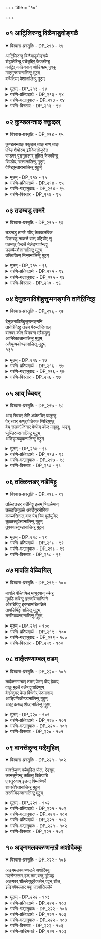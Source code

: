 +++
title = "१०"

+++

## ०१  आट्रिलिरुन्दु विळैयाडुवोङ्गळै

<details open><summary>विश्वास-प्रस्तुतिः - DP_२१३ - ९४</summary>

आट्रिलिरुन्दु विळैयाडुवोङ्गळै  
शेट्रालॆरिन्दु वळैतुहिऱ् कैक्कॊण्डु  
काट्रिऱ् कडियनाय् ओडियहम् पुक्कू  
माट्रमुन्तारानालिन्ऱु मुट्रम्  
वळैत्तिऱम् पेशानालिन्ऱु मुट्रम्
</details>

<details><summary>मूलम् - DP_२१३ - ९४</summary>

आट्रिलिरुन्दु विळैयाडुवोङ्गळै  
शेट्रालॆरिन्दु वळैतुहिऱ् कैक्कॊण्डु  
काट्रिऱ् कडियनाय् ओडियहम् पुक्कू  
माट्रमुन्तारानालिन्ऱु मुट्रम्  
वळैत्तिऱम् पेशानालिन्ऱु मुट्रम्
</details>

<details><summary>गरणि-प्रतिपदार्थः - DP_२१३ - ९४</summary>

आट्रिल्=नदियल्लि, इरुन्दु=इद्दुकॊण्डु, विळैयाडुवोङ्गळै=आटवाडुत्तिरुव नम्म मेलॆ, शेट्राल्=कॆसरन्नु, ऎरिन्दु=ऎसॆदु, वळै=\(नम्म\)बळॆगळन्नु, तुहिल्=बट्टॆगळन्नू, कैक्कॊण्डु=कैगळल्लि ऎत्तिकॊण्डु, काट्रल्=गाळिगिन्तलू, कडियनाय्=क्रूरियागि, ओडि=ओडुत्ता, अहम्=मनॆयन्नु, पुक्कू=हॊक्कू, माट्रमुम्=इल्लवॆम्बुदन्नू, तारानाल्=हेळदन्तॆ इरुववनिन्द, इन्ऱु=इन्दु, मुट्रुम्=कॊनॆगाणॆवु, वळै=बळॆय, तिऱम्=विषयवन्नु, पेशानाल्=हेळदवनिन्द, इन्ऱु=इन्दु, मुट्रुम्=कॊनॆगाणॆवु.
</details>

<details><summary>गरणि-गद्यानुवादः - DP_२१३ - ९४</summary>

नदियल्लि इद्दुकॊण्डु नीराटवाडुत्तिरुव नम्म मेलॆ कॆसरन्नु ऎरचि, नम्म बळॆगळन्नू, बट्टॆगळन्नू कैगळल्लि\(बाचि\)ऎत्तिकॊण्डु गाळिगिन्तलू क्रूरियागि\(वेगवागि\) ओडुत्ता मनॆयन्नु हॊक्कू, “इल्ल”वॆन्दू हेळदवनिन्द\(किरुकुळवन्नु\) इन्दु कॊनॆगाणॆवु. बळॆय विषयवन्नू हेळदवनिन्द इन्दु कॊनॆगाणॆवु.\(१\)
</details>

<details><summary>गरणि-विस्तारः - DP_२१३ - ९४</summary>

गोकुलद हुडुगियरु यशोदॆय बळिगॆ तन्दिरुव दूरु इल्लिदॆ. आ हुडुगियरु यमुनानदिय मरळदण्डॆय मेलॆ तम्म वस्त्रगळन्नू भूषणगळन्नू तॆगॆदिरिसि, नीरिनल्लिळिदु नीराटवाडुत्तिद्दरु. अल्लि तमगॆ याव अड्डियू इल्लवॆन्दु बगॆदु स्वेच्छॆयिन्द सन्तोषदिन्द नीराटवाडुत्तिद्दरु. याव मायदल्लो कृष्ण अल्लिगॆ बन्द. कॆसरन्नुअवर मेलॆ ऎरॆचाडिद. अवरन्नॆल्ला अन्यमनस्करागुवन्तॆ

१२८

माडिद. आमेलॆ, अवर बट्टॆबरॆगळन्नू, ऒडवॆ वस्तुगळन्नू गबरिकॊण्डु गाळिगिन्तलू वेगवागि ओडि मनॆयन्नु सेरिबिट्ट. गत्यन्तरविल्लदॆ हुडुगियरु तम्म मनॆगळन्नु सेरि, बेरॆ बट्टॆगळन्नु धरिसि, यशोदॆय बळिगॆ बन्दरु. अल्लि कृष्णनिद्दानॆ\! अवरबट्टॆगळू इल्ल; बळॆ मॊदलाद ऒडवॆगळू इल्ल\! एनू अरियवदनन्तॆ मौनवागि निन्तिद्दानॆ\! बळॆ, बट्टॆ मुन्तादुवॆल्लि ऎम्बुदन्नु हेळलॊल्ल. हीगॆल्ला हुडुगियरल्लि हुडुगाटवाडुवुदु सरिये? न्यायवे? कृष्णन इन्थ किरुकुळवन्नु अवरु तडॆदुकॊळ्ळुवुदु हेगॆ? इदे दूरु.
</details>

## ०२  कुण्डलन्ताऴ क्कूऴल्

<details open><summary>विश्वास-प्रस्तुतिः - DP_२१४ - ९५</summary>

कुण्डलन्ताऴ क्कूऴल् ताऴ नाण् ताऴ  
ऎण्डि शैयोरुम् इऱैञ्जित्तॊऴुदेत्त  
वण्डमर् पूङ्गुऴलार् तुहिल् कैक्कॊण्डु  
विण्डोय् मरत्तानालिन्ऱु मुट्रुम्  
वेण्डिवुन्तारानालिन्ऱु मुट्रुम्
</details>

<details><summary>मूलम् - DP_२१४ - ९५</summary>

कुण्डलन्ताऴ क्कूऴल् ताऴ नाण् ताऴ  
ऎण्डि शैयोरुम् इऱैञ्जित्तॊऴुदेत्त  
वण्डमर् पूङ्गुऴलार् तुहिल् कैक्कॊण्डु  
विण्डोय् मरत्तानालिन्ऱु मुट्रुम्  
वेण्डिवुन्तारानालिन्ऱु मुट्रुम्
</details>

<details><summary>गरणि-प्रतिपदार्थः - DP_२१४ - ९५</summary>

कुण्डलम्=किविय भूषणगळाद कुण्डलगळु, ताऴ=अलुगाडुत्तिरलु, कुऴल्=मुङ्गुरुळुगळु\(तलॆगूदलु\), ताऴ=अलुगाडुत्तिरलु, नाण्=हारवु, ताऴ=अलुगाडुत्तिरलु, ऎण्=ऎण्टु, दिशैयोरुम्=दिक्कुगळवरू\(अष्टदिक्पालकरू\) इऱैञ्जि=साष्टाङ्ग नमस्कार माडि, तॊऴुदु=पूजिसि, एत्त=स्तोत्रमाडुत्तिरलु, वण्डु=दुम्बिगळु, अमर्=मुत्तुत्तिरुव, पूङ्गुळलार्=हूवन्नु मुडिदिरुव तलॆगूदलुळ्ळवर, तुहिल्=वस्त्रगळन्नु, कैक्कॊण्डु=बाचि तॆगॆदिट्टुकॊण्डु, विण्=आकाशवन्नु, तोय्=मुट्टुत्तिरुव, मरत्तानाल्=मरदवनिन्द\(मरहत्ति कुळितिरुव कृष्णनिन्द\), इन्ऱु=इन्दु, मुट्रुम्=कॊनॆगाणॆवु, वेण्डवुम्=बेडिदरू, तारानाल्=कॊडदॆ इरुववनिन्द, इन्ऱु=इन्दु, मुट्रुम्=कॊनॆगाणॆवु.
</details>

<details><summary>गरणि-गद्यानुवादः - DP_२१४ - ९५</summary>

किविय भूषणगळाद कुण्डलगळू, कुरुळुगळू, हारवु
</details>

<details><summary>गरणि-विस्तारः - DP_२१४ - ९५</summary>

१२९

सॊगसागि अलुगाडुत्तिरलु, \(अदन्नु नोडुत्ता\) अष्तदिक्पालकरू साष्टाङ्ग प्रणामगळॊडनॆ पूजिसि स्तोत्रमाडुत्तिरलु दुम्बिगळु मुत्तुत्तिरुव हूगळन्नु मुडिदिरुव तलॆगूदलुळ्ळवर वस्त्रगळन्नु बाचि तॆगॆदिट्टुकॊण्डु आकाशवन्नु मुट्टुत्तिरुव मरवन्नेरि कुळितिरुववनिन्द इन्दु नावु कॊनॆगाणॆवु. बेडिदरू कॊडदॆ इरुववनिन्द इन्दु कॊनॆगाणॆवु.\(२\)

हुडुगियर दूरु मुम्दुवरियुत्तदॆ- “आकाशक्कॆ बॆळॆदिरुव मरवन्नु हत्ति श्रीकृष्ण कुळितुबिट्टिद्दानॆ. नम्म बट्टॆगळन्नॆल्ला जॊतॆयल्ले इट्टुकॊण्डिद्दानॆ. बेडिकॊण्डरू कॊडुवुदिल्ल. नम्म गति एनु? अवन किरुकुळक्कॆ कॊनॆये इल्लवल्ला\! नीनादरू तप्पिसुवॆया? निन्नन्नु बेडलु बन्दिद्देवॆ”.

आकाशवन्नु मुट्टुव मरद मेलॆ कुळितिरुव कृष्णन सॊबगु हेळतीरदष्टु. अदन्नु नोडिये अनुभविसबेकादद्दु. अवनु धरिसिरुव कर्णकुण्डलगळु अलुगुत्तिवॆ. कुरुळु अलुगुत्तिदॆ. कत्तिन सरवू अलुगाडुत्तिदॆ. ऒन्दन्नॊन्दु सोलिसुवुदो ऎन्नुवन्तॆ. अवुगळिन्द अवन सौन्दर्यवु हॆच्चुत्तदॆ. इदन्नु नोडि अष्टदिक्पालकरु हर्षिसिद्दारॆ. साष्टाङ्ग प्रणाम माडुत्तिद्दारॆ. पूजिसुत्तिद्दारॆ. स्तुतिसुत्तिद्दारॆ. ई दृश्य ऒन्दुकडॆ. इन्नॊन्दु कडॆ, नीराटदल्लि तॊडगिरुव हुडुगियरु परिमळभरितवाद हूवन्नु मुडिदिद्दारॆ. अदर सुगन्धवन्नु हिम्बालिसि दुम्बिगळु अदन्नुमुत्तुत्तिवॆ. इदॊन्दु बगॆयसॊबगु. इदन्नू नोडिये अरियबेकादद्दु. ऒन्दन्नॊन्दु हळियुवन्थाद्दे?
</details>

## ०३  तडम्बडु तामरै

<details open><summary>विश्वास-प्रस्तुतिः - DP_२१५ - ९६</summary>

तडम्बडु तामरै प्पॊय् कैक्कलक्कि  
विडम्बडु नाकत्तै वाल् पट्रियीर् त्तु  
पडम्बडु पैन्दलै मेलॆऴप्पाय्न्दिट्टु  
उडम्बैयशैत्तानालिन्ऱु मुट्रुम्  
उच्चियिल्म् निन्ऱानालिन्ऱु मुट्रम्
</details>

<details><summary>मूलम् - DP_२१५ - ९६</summary>

तडम्बडु तामरै प्पॊय् कैक्कलक्कि  
विडम्बडु नाकत्तै वाल् पट्रियीर् त्तु  
पडम्बडु पैन्दलै मेलॆऴप्पाय्न्दिट्टु  
उडम्बैयशैत्तानालिन्ऱु मुट्रुम्  
उच्चियिल्म् निन्ऱानालिन्ऱु मुट्रम्
</details>

<details><summary>गरणि-प्रतिपदार्थः - DP_२१५ - ९६</summary>

तडम् पडु=बहळ विस्तारवाद, तामरै= तावरॆ हूगळु तुम्बिरुव, पॊय् कै=सरोवरवन्नु, कलक्कि=कलकिबिट्टु, विडम् पडु=विषवन्नुकक्कुव, नाकत्तै=नागवन्नु\(सर्पवन्नु\), वाल्=बालवन्नु, पट्रि=हिडिदुकॊण्डु, ईर् त्तु=हॊरक्कॆ ऎळॆदु, पडम्=रोषदिन्द हॆडॆयॆत्तुव, पै=मॆत्तनॆय, तलै=तलॆय, मेल्=मेलॆ, ऎऴ=मनोहरवागि, पाय्न्दिट्टु=कुणिदाडि, उडम्बै=देहवन्नु, अशैत्तानाल्=आडिसिदवनिन्द, इन्ऱु=इन्दु, मुट्रुम्=कॊनॆगाणॆवु, उच्चियिल्=हॆडॆय शिखरदल्लि, निन्ऱानाल्=निन्तवनिन्द, इन्ऱु=इन्दु, मुट्रुम्=कॊनॆगाणॆवु.
</details>

<details><summary>गरणि-गद्यानुवादः - DP_२१५ - ९६</summary>

बहळ विस्तारवाद तावरॆ हूगळु तुम्बिरुव मडुवन्नु कलकिबिट्टु, विषवन्नुकक्कुव सर्पद बालवन्नु हिडिदु हॊरक्कॆळॆदु रोषदिन्द हॆडॆयॆत्तुव अदर मॆत्तनॆय हॆडॆगळ मेलॆ मनोहरवागि कुणिदाडुत्ता देहवन्नु आडिसिदवनिन्द इन्दु कॊनॆगाणॆवु. हॆडॆय शिखरवन्नेरि निन्तिरुववनिन्द इन्दु कॊनॆगाणॆवु.\(३\)
</details>

<details><summary>गरणि-विस्तारः - DP_२१५ - ९६</summary>

गोपियर दूरु मुन्दुवरियुत्तदॆ- “कृष्णनेनु सामान्यने? दुष्टरन्नु शिक्षिसुवुदरल्लि अवनदु मेलुगै. काळिन्दि मडुवु बहळ विशालवादद्दु. अदरल्लि अति मनोहरवाद तावरॆहूगळु. आदरॆ, अदर हत्तिरक्कॆ होगगॊडदन्तॆ अल्लि काळीयसर्पद कावलु. कृष्णनिगॆ इदु तिळियितु. काळीयन्नु अल्लिन्द ओडिसबेकु ऎन्दु बगॆद. ऎत्तरवाद मरवन्नेरि अल्लिन्द मडुविनॊळक्कॆ धुमुकिद. मडुवन्नु कलकिबिट्ट. विष कक्कुव काळीयनिगॆ रोष बरुवन्तॆ माडिद. अदर बालवन्नु हिडिदु ऎळॆदु, अदर रोष हॆच्चुवन्तॆ माडिद.सर्पवु तन्न हॆडॆगळन्नु बिच्चलु, सरागवागि अदर मेलॆ हारिकॊण्डु अल्लि आनन्ददिन्द कुणिकुणिदाडिद. आग काळीयनु क्षमिसॆन्दु बेडिकॊळ्ळलु, अवनन्नु मन्निसि, समुद्रक्कॆ कळुहिसि, मडुवन्नु सुरक्षितगॊळिसिद. इन्थ कृष्ण एनू अरियद अबलॆयराद नमगॆ किरुकुळ कॊडुवुदे\! अवन कीटलॆगॆ इन्दु कॊनॆये इल्लवल्ला\!
</details>

## ०४  देनुकनाविशॆहुत्तुप्पनङ्गनि तानॆऱिन्दिट्ट

<details open><summary>विश्वास-प्रस्तुतिः - DP_२१६ - ९७</summary>

देनुकनाविशॆहुत्तुप्पनङ्गनि  
तानॆऱिन्दिट्ट तडम् पॆरुन्दोळिनाल्  
वानवर् कोन् विडवन्द मऱैशडुत्तु  
आनिरैकात्तानालिन्ऱु मुत्रुम्  
अवैयुय्यकॊण्डानालिन्ऱु मुट्रुम्  
१३१
</details>

<details><summary>मूलम् - DP_२१६ - ९७</summary>

देनुकनाविशॆहुत्तुप्पनङ्गनि  
तानॆऱिन्दिट्ट तडम् पॆरुन्दोळिनाल्  
वानवर् कोन् विडवन्द मऱैशडुत्तु  
आनिरैकात्तानालिन्ऱु मुत्रुम्  
अवैयुय्यकॊण्डानालिन्ऱु मुट्रुम्  
१३१
</details>

<details><summary>गरणि-प्रतिपदार्थः - DP_२१६ - ९७</summary>

तेनुकन्=धेनुकासुरन, आवि=उसिरन्नु\(प्राणवन्नु\), शॆहुत्तु=कडॆमाडलु योचिसि, पनङ्गनि=ताळॆय हण्णिन मेलॆ, तान्=ताने, ऎऱिन्दिट्ट=\(अवनन्नु\)बिसुट, तडम्=हिरिमॆयुळ्ळ, पॆरु=दॊड्डदाद, तोळिनाल्=तोळिनिन्द, वानवर्=देवतॆगळ, कोन्=अधिपतियु, विड=बिडुवुदरिन्द, वन्द=बन्द, मऱै=सुरिमळॆयन्नु, तडुत्तु=तडॆदिट्टु, आ=आकळुगळ\(दनगळ\) निरै=मन्दॆयन्नु, कात्तानाल्=कापाडिदवनिन्द, इन्ऱु=इन्दु, मुट्रुम्=कॊनॆगाणॆवु, उय्यक्कॊण्डानाल्=दुःखदिन्द बिडुगडॆ माडिदवनिन्द, इन्ऱु=इन्दु, मुट्रुम्=कॊनॆगाणॆवु.
</details>

<details><summary>गरणि-गद्यानुवादः - DP_२१६ - ९७</summary>

धेनुकासुरन प्राणवन्नु कॊळ्ळलु योचिसि अवनन्नु ताळॆयहण्णिन\(मरद\)मेलॆ बिसुटवनू, हिरिमॆयुळ्ळ दॊड्डदाद तोळिनिन्द देवेन्द्रनु बिट्ट सुरिमळॆयन्नु तडॆहिडिदु दनगळ मन्दॆयन्नु कापाडिदवनू आदवनिन्द इन्दु नावु कॊनॆगाणॆवु;दुःखदिन्द पारु माडिदवनिन्द इंउद् कॊनॆगाणॆवु.\(४\)
</details>

<details><summary>गरणि-विस्तारः - DP_२१६ - ९७</summary>

गोपियरु तम्म दूरन्नु मुन्दुवरिसुवरु-”हिन्दॆ धेनुकासुरनु कत्तॆय रूपदल्लि ताळॆयवनदल्लि कावलिद्दनु. अल्लि ऒळ्ळॆय ताळॆयहण्णुगळु यथेच्छवागिवागिद्दवु. कृष्णन सङ्गडिगराद गोवळरु आ हण्णुगळन्नु तिन्नलु आशॆपट्टरु. अवरॆल्ल कृष्णन जॊतॆयल्लि ताळॆयवनवन्नु प्रवेशिसिदरु. धेनुकनिगॆ कोपबन्तु. अवनु कृष्णनन्नु तन्न हिङ्गालुगळिन्द ऒदॆदु कॊल्ललु अनुवादनु. आग कृष्णनु अवन हिङ्गालुगळन्ने हिडिदुकॊण्डु गिरगिरनॆ सुत्तिसि, अवन देहवन्नु ताळॆयमरगळ मेलॆ बीळुवन्तॆ बलवागि बीसि ऎसॆदनु. इदरिन्द, धेनुकन संहारवादद्दल्लदॆ, उदुरिद ताळॆयहण्णुगळन्नु गोवळरु तिन्दु तृप्तरादरु.

देवेन्द्रनिगॆ गोवळरु माडुत्तिद्द पूजॆयन्नु कृष्ण तप्पिसिद्दक्कागि, अवनिगॆ कोपबन्तु. इडिय गोकुलवन्ने नाशमाडिबिडुवॆनॆन्दु बगॆदु गडुसुमळॆयन्नु सततवागि एळुदिनगळ काल गोकुलद मेलॆ सुरिसिदनु.आदरॆ कृष्णनु गोवर्धनपर्वतवन्ने कॊडॆयन्तॆ ऎत्तिहिडिदु, अदरडियल्लि गोपालरन्नू दनकरुगळॆल्लवन्नू कापाडिद.

१३२

कॆट्टवरन्नु शिक्षिसि अवरिगॆ बुद्धिकलिसुवुदरल्लू, ऒळ्ळॆयवरन्नु कापाडि अवरु सन्तोषपडुवन्तॆ माडुवुदरल्लू कष्टसङ्कटगळिन्द अवरन्नु पारुमाडुवुदरल्लू निरतनागिरुववनु भगवन्त. अन्थ कारुणिकनादवन किरुकुळ इन्दु नमेको? अदरिन्द इन्दु कॊनॆगाणॆवल्ला\!”
</details>

## ०५  आय् च्चियर्

<details open><summary>विश्वास-प्रस्तुतिः - DP_२१७ - ९८</summary>

आय् च्चियर् शेरि अळैतयिर् पालुण्डु  
पेर् त्तवर् कण्डुपिडिक्क प्पिडियुण्डु  
वेय् त्तडन्दोळिनार् वॆण्णॆय् कॊळ् माट्टादु, अङ्गू  
प्पुण्डिरुन्दानालिन्ऱु मुट्रुम्  
अडियुण्डऴुदानालिन्ऱु मट्रुम्
</details>

<details><summary>मूलम् - DP_२१७ - ९८</summary>

आय् च्चियर् शेरि अळैतयिर् पालुण्डु  
पेर् त्तवर् कण्डुपिडिक्क प्पिडियुण्डु  
वेय् त्तडन्दोळिनार् वॆण्णॆय् कॊळ् माट्टादु, अङ्गू  
प्पुण्डिरुन्दानालिन्ऱु मुट्रुम्  
अडियुण्डऴुदानालिन्ऱु मट्रुम्
</details>

<details><summary>गरणि-प्रतिपदार्थः - DP_२१७ - ९८</summary>

आय् च्चियर्=गॊल्लतियर, शेरि=केरियल्लि, अळै=कडॆद, तयिर्=मॊसरन्नू, पाल्=हालन्नू, उण्डु=तृप्तियागि उण्डु, पेर् त्तु=\(उळिदिद्दन्नु\)उरुडिसि चॆल्लि, अवर्=अवरु, कण्डु=इदन्नु नोडि, पिडिक्कु=हिडियलु, पिडियुण्डु=अवर हिडितक्कॆ सिक्किबिद्दु, वेय्=बिदिरिनन्तॆ, तडम्=उद्दनाद, तोळिनार्=तोळुगळुळ्ळवर, वॆण्णॆय्=बॆण्णॆयन्नु, कॊळ् माट्टादु=तॆगॆदुकॊळ्ळदन्तॆ, अङ्गु=अल्लि, आ प्पुण्डु=कट्टिहाकिसिकॊण्डु, इरुन्दानाल्=इद्दवनिन्द, इन्ऱु=इन्दु, मुट्रुम्=कॊनॆगाणॆवु;अडियुण्डु=एटुगळन्नु तिन्दु, अऴुदानाल्=अत्तवनिन्द, इन्ऱु=इन्दु, मुट्रुम्=कॊनॆगाणॆवु.
</details>

<details><summary>गरणि-गद्यानुवादः - DP_२१७ - ९८</summary>

गॊल्लतियर केरियल्लि कडॆदिरुव मॊसरन्नू हालन्नू तृप्तियागुवष्टु कुडिदु, उळिदिद्दन्नु उरुडिसि चॆल्लिदाग अवरु इदन्नु नोडि हिडियलु बन्दाग अवर हिडितक्कॆ सिक्किबिद्दु, बिदिरिनन्तॆ सरळवाद बाहुगळुळ्ळवर बॆण्णॆयन्नु तॆगॆदुकॊळ्ळलागदन्तॆ, अल्लि अवरिन्द कट्टिहाकिसिकॊण्डु इद्दवनिन्द इन्दु कॊनॆगाणॆवु;एटुगळन्नु तिन्दु अत्तवनिन्द इन्दु कॊनॆगाणॆवु.\(५\)
</details>

<details><summary>गरणि-विस्तारः - DP_२१७ - ९८</summary>

१३३
</details>

## ०६  तळ्ळित्तडर् नडैयिट्टु

<details open><summary>विश्वास-प्रस्तुतिः - DP_२१८ - ९९</summary>

तळ्ळित्तडर् नडैयिट्टु इळम् प्पिळ्ळैयाय्  
उळ्ळत्तिनुळ्ळे अवळैयुऱनोक्कि  
कळ्ळत्तिनाल् वन्द पेय् च्चि मुलैयुयिर्  
तुळ्ळच्चुवैत्तानालिन्ऱु मुट्रुम्  
तुवक्कऱवुण्डानालिन्ऱु मुट्रम्
</details>

<details><summary>मूलम् - DP_२१८ - ९९</summary>

तळ्ळित्तडर् नडैयिट्टु इळम् प्पिळ्ळैयाय्  
उळ्ळत्तिनुळ्ळे अवळैयुऱनोक्कि  
कळ्ळत्तिनाल् वन्द पेय् च्चि मुलैयुयिर्  
तुळ्ळच्चुवैत्तानालिन्ऱु मुट्रुम्  
तुवक्कऱवुण्डानालिन्ऱु मुट्रम्
</details>

<details><summary>गरणि-प्रतिपदार्थः - DP_२१८ - ९९</summary>

तळ्ळि=कष्टदिन्द, तळर् नडै=तट्टाडुत्ता नडगॆयन्नु, इट्टु=इडुत्ता, इळम्=ऎळॆय, पिळ्ळॆयाय्=मगुवागिरुवागले, कळ्ळत्तिनाल्=कळ्ळतनदिन्द, वन्द=बन्द,पेय् च्चि= राक्षसियाद, अवळै=अवळन्नु, उळ्ळत्तिन्=मनस्सिनल्लि, उळ्ळे=गूढवागिये, उऱनोक्कि=अळॆदुनोडि, उयिर्=प्राणवु, तुळ्ळ=होगुवन्तॆ, मुलै=मॊलॆयन्नु, शुवैत्तनाल्=रुचिनोडिदवनिन्द, इन्ऱु=इन्दु, मुट्रुम्=कॊनॆगाणॆवु, तुवक्कू=आशापाशवन्नु, अऱ=पूर्तियागि, उण्डानाल्=उण्डुबिट्टवनिन्द, इन्ऱु=इन्दु, मुट्रुम्=कॊनॆगाणॆवु.
</details>

<details><summary>गरणि-गद्यानुवादः - DP_२१८ - ९९</summary>

प्रयासदिन्द तट्टाटद नडगॆ नडॆयद ऎळॆय मगुवागिरुवागले कळ्ळतनदिन्द बन्द राक्षसियाद अवळन्नु मनस्सिनल्लिये गूढवागि अळॆदुनोडि, अवळ प्राणवु हारिहोगुवन्तॆ अवळ मॊलॆयन्नु रुचिनोडिदवनिन्द इन्दु कॊनॆगाणॆवु;\(अवळ\) आशोत्तरगळन्नु पूर्तियागि उण्डुबिट्टवनिन्द\(कडिदुहाकिदवनिन्द\) इन्दु कॊनॆगाणॆवु.\(६\)
</details>

<details><summary>गरणि-विस्तारः - DP_२१८ - ९९</summary>

कृष्णनु बहळ ऎळॆय मगु. आग, कंसनिन्द प्रेरितळाद पूतनि कळ्ळतनदिन्द अवनन्नु कॊल्ललु बन्दळु. कृष्णनु अवळन्नु तन्न मनस्सिनल्लिये अळॆदुनोडिद. अवळ वञ्चनॆय मनस्सन्नु अरितुकॊण्ड. अवळु अवनिगॆ मॊलॆयूडिसलु बन्दाग, अदन्नु आशॆयिन्द रुचिनोडुव नॆपदल्लि अवळ प्राणवन्ने हीरिबिट्ट. अल्लदॆ, अवळ ई जीवनदल्लिद्द आशोत्तरगळन्नॆल्ला सम्पूर्णवागि उण्डुबिट्ट. अन्थवनिन्द नमगॆ इन्दु किरुकुळवे?

भक्तर मनस्सन्नु अरितु अदन्नु नडसिकॊडलु कातरनल्लवे स्वामि\! गोपियर मनस्सु अवनिगॆ तिळीयदे?

१३४
</details>

## ०७  मावलि वेळ्वियिल्

<details open><summary>विश्वास-प्रस्तुतिः - DP_२१९ - १००</summary>

मावलि वेळ्वियिल् माणुरवाय् च्चॆन्ऱु  
मूवडि तावॆन्ऱु इरन्दविम्माण्णिनै  
ओरडियिट्टु इरण्डामडितन्निले  
तावडियिट्टानालिन्ऱु मुट्रुम्  
तरणियळन्दानालिन्ऱु मुट्रुम्
</details>

<details><summary>मूलम् - DP_२१९ - १००</summary>

मावलि वेळ्वियिल् माणुरवाय् च्चॆन्ऱु  
मूवडि तावॆन्ऱु इरन्दविम्माण्णिनै  
ओरडियिट्टु इरण्डामडितन्निले  
तावडियिट्टानालिन्ऱु मुट्रुम्  
तरणियळन्दानालिन्ऱु मुट्रुम्
</details>

<details><summary>गरणि-प्रतिपदार्थः - DP_२१९ - १००</summary>

मावलि=महाबलिय, वेळ्वियिल्=यज्ञदल्लि, माण्=ब्रह्मचारिय, उरुवाय्=रूपतळॆदु, शॆन्ऱु=होगि, मू=मूरु, अडि=हॆज्जॆगळनॆलवन्नु, ता=कॊडु, ऎन्ऱु=ऎन्दु बेडि, इरन्द=इरुव, इ-मण्णिनै=ई भूमियन्नु, ओर्=ऒन्दु, अडियिट्टु हॆज्जॆयिन्द अळॆदु, इरण्डाम्=ऎरडनॆय, अडि=हॆज्जॆयन्नु, तन्निले=तन्नल्लिये \(ताने\), तावि=विस्तारगॊण्डु\(बॆळॆदु\),अडि इट्टानाल्=हॆज्जॆयन्निट्टु मेलण लोकगळन्नॆल्ला अळॆदवनिन्द, इन्ऱु=इन्दु, मुट्रुम्=कॊनॆगाणॆवु, तरणि=धरणियन्नु, अळन्दानाल्=अळॆदवनिन्द, इन्ऱु=इन्दु, मुट्रुम्=कॊनॆगाणॆवु.
</details>

<details><summary>गरणि-गद्यानुवादः - DP_२१९ - १००</summary>

महाबलिय यज्ञदल्लि ब्रह्मचारिय रूपवन्नु तळॆदु, होगि मूरु हॆज्जॆगळ नॆलवन्नु दानमाडु”ऎन्दु बेडि, इरुव ई भूमियन्नॆल्ला ऒन्दु हॆज्जॆयिन्द अळॆदु, ऎरडनॆय हॆज्जॆयन्नु ताने बॆळॆदु हॆज्जॆयिट्टु मेलण लोकगळन्नॆल्ला अळॆदुबिट्टवनिन्द इन्दु कॊनॆगाणॆवु; धरणियन्नु अळॆदवनिन्द इन्दु कॊनॆगाणॆवु.\(७\)
</details>

<details><summary>गरणि-विस्तारः - DP_२१९ - १००</summary>

बलिचक्रवर्तिय यज्ञशालॆगॆ भगवन्त होदद्दु वामनववटूवागि. अल्लि बेडिद्दु तन्न पुट्टहॆज्जॆगळल्लि मूरु हॆज्जॆगळष्टु नॆलवन्नु मात्रवे. आदरॆ, अदन्नु अळॆदुकॊण्डद्दु, अगाधवागि अळतॆगॆ निलुकदवनागि बॆळॆद त्रिविक्रमनागि. ऒन्दे ऒन्दु हॆज्जॆयिन्द ई भूमन्दलवन्नॆल्ला अळॆदुबिट्ट. ऎरडनॆय हॆज्जॆयिन्द मेलण लोकगळॆल्लवन्नू अळॆदुकॊण्ड. ऎन्दरॆ, “भगवन्तन सामर्थ्य अपरिमित. अदु अळतॆगॆ मीरिद्दु”

१३५

ऎम्बुदन्नु व्यक्तपडिसलो ऎम्बन्तॆ नडॆदद्दु ई महावतारदल्लि.गोपियरु इदन्नु नॆनॆयुत्ता हेळुत्तारॆ- “अन्थ परमात्मनिन्द नमगॆ किरुकुळ बरबेके? एतक्कागि? अदक्कॆ कॊनॆये इल्लवे?”
</details>

## ०८  ताऴैतण्णाम्बल् तडम्

<details open><summary>विश्वास-प्रस्तुतिः - DP_२२० - १०१</summary>

ताऴैतण्णाम्बल् तडम् पॆरुम् पॊय् हैवाय्  
वाऴु मुदलै वलैप्पट्टुवादिप्पुण्  
वेऴन्तुयर् कॆड विण्णोर् पॆरुमानाय्  
आऴिपणिकॊण्डानालिन्ऱु मुट्रुम्  
अदऱ् करुळ् शॆय्दानालिन्ऱु मुट्रुम्
</details>

<details><summary>मूलम् - DP_२२० - १०१</summary>

ताऴैतण्णाम्बल् तडम् पॆरुम् पॊय् हैवाय्  
वाऴु मुदलै वलैप्पट्टुवादिप्पुण्  
वेऴन्तुयर् कॆड विण्णोर् पॆरुमानाय्  
आऴिपणिकॊण्डानालिन्ऱु मुट्रुम्  
अदऱ् करुळ् शॆय्दानालिन्ऱु मुट्रुम्
</details>

<details><summary>गरणि-प्रतिपदार्थः - DP_२२० - १०१</summary>

ताऴै=\(पुष्टवाद\) ताळॆयमरगळिन्दलू, तण्=तम्पाद, आम् बल्=\(सुन्दरवाद\) बिळिदावरॆ हूगळिन्दलू, तडम् पॆरुम्=बहुदॊड्डदाद, पॊय् हैवाय्=मडुविनल्लि, वाऴुम्=जीविसुत्तिरुव, मुदलै=मॊसळॆय, वलैप्पट्टु=बलॆगॆबिद्दु, वादिप्पु=सॆणसाटवन्नु, उण्=अनुभविसुत्तिरुव, वेऴम्=आनॆय, तुयर्=सङ्कटवन्नु, कॆड=नीगिसलु, विण्णोर्=अमरर, पॆरुमान् आय्=देवनगै श्रीमन्नारायणनु, आऴि=चक्रायुधवन्नु, उपयोगिसि, पणि=\(गजेन्द्रन\) सेवॆयन्नु कॊण्डानाल्=पडॆदवनिन्द, इन्ऱु=इन्दु, मुट्रुम्=कॊनॆगाणॆवु, अदऱ्कु=अदक्कॆ\(गजेन्द्रनिगॆ\), अरुळ् शॆय्दानाल्=कृपॆमाडिदवनिन्द, इन्ऱु=इन्दु, मुट्रुम्=कॊनॆगाणॆवु.
</details>

<details><summary>गरणि-गद्यानुवादः - DP_२२० - १०१</summary>

दडदल्लि सॊम्पागि बॆळॆदिरुव ताळॆमरगळिन्दलू नीरिनल्लि तम्पाद सुन्दरवाद बिळिदावरॆ हूगळिन्दलू कूडिद बहुदॊड्डदाद मडुविनल्लि जीविसुत्तिरुव मॊसळॆय बलॆगॆबिद्दु सॆणसाटवन्नु अनुभविसुत्तिरुव आनॆय \(गजेन्द्रन\) सङ्कटवन्नु नीगिसलु अमरर देवनाद श्रीमन्नारायणनागि चक्रायुधवन्नु प्रयोगिसि गजेन्द्रन सेवॆयन्नु पडॆदवनिन्द इन्दु किरुकुळवन्नु कॊनॆगाणॆवु. गजेन्द्रनिगॆ कृपॆमाडिदवनिन्द इन्दु कॊनॆगाणॆवु. \(८\)
</details>

<details><summary>गरणि-विस्तारः - DP_२२० - १०१</summary>

मडुवु विस्तारवागि, आळवागि सुन्दरवाद बिळिदावरॆगळिन्द तुम्बित्तु. दडदल्लि सुत्तलू ताळॆय मरगळु बहळ सॊम्पागि बॆळॆदु

१३६

आ मडुवन्नु तम्पागि इरिसिद्दवु. आनॆयॊन्दन्नु आ मडु आकर्षिसितु. मडुविनल्लि मॊसळॆयिरुवुदॆन्दु अदक्कॆ तिळियदु. आनॆ नीरिनल्लि स्वेच्छॆयिन्द विहरिसलॆन्दु मडुविनॊळक्कॆ इळियितु. आगले बन्दु अदक्कॆ सङ्कट\! अदक्कागॊये कादुकॊण्डित्तो ऎन्नुवन्तॆ मॊसळॆ आनॆयकालन्नु सरक्कनॆ हिडियितु. अदन्नु तन्नत्त नीरिनॊळक्कॆ सॆळॆदुकॊळ्ळलु मॊदलुमाडितु. आनॆयू बलदल्लि कडमॆयेनल्ल. तन्नन्नु मॊसळॆयिन्द कॊसरिकॊण्डुबिडलु अदु यत्निसितु. हीगॆ मॊदलायितु अवुगळ नडुवण सॆणसाट. नीरिनल्लि मॊसळॆगॆ बलहॆच्चु आद्दरिन्द अदु आनॆयकालन्नु बलवागि ऎळॆयुत्ता ऎळॆयुत्ता इत्तु. अदु आनॆय बलवन्नु कुन्दिसुत्ता बन्तु. तन्न जग्गाटदल्लि तनगॆ जय दॊरकदॆन्दू, तानु सोतुहोगुवुदु निश्चयवॆन्दू, तनगॆ सावु सिद्धवॆन्दू आनॆगॆ तोरितु. तनगॆ भगवन्तनॊब्बने गति., अवनल्लिये तानु मॊरॆयिडबेकॆन्दु योचिसितु. कूडले, मडुविनल्लि बॆळॆदिरुव बिळिदावरॆयॊन्दन्नु तन्न सॊण्डलिनिन्द कित्तितु. अदन्नु मेलक्कॆत्ति हिडिदु नमस्कारमाडुत्ता भगवन्तनन्नु “नारायणा” ऎन्दु दीनस्वरदिन्द कूगिकरॆयितु. जीवन आर्तियन्नु निवारणॆ माडुववनल्लवे भगवन्त? ऒडनॆये, श्रीमन्नारायणनु गरुडारुढनागि अल्लिगॆ धाविसिबन्दनु. तन्न चक्रायुधदिन्द मॊसळॆयन्नु संहरिसि, आनॆयन्नु सङ्कटदिन्द पारुमाडिदनु. शरणागतनाद गजेन्द्रनिगॆ भगवन्तनु मोक्षवन्नु अनुग्रहिसिदनु. अन्थ करुणामूर्तियाद आर्तत्राणपरायणनॆनिसिद इवनिन्द नमगॆ इन्दु किरुकुळवॊदगबेके? इदक्कॆ कॊनॆगाणॆवल्ला\! ऎन्नुत्तारॆ गोपियरु
</details>

## ०९  वानत्तॆऴुन्द मऴैमुहिल्

<details open><summary>विश्वास-प्रस्तुतिः - DP_२२१ - १०२</summary>

वानत्तॆऴुन्द मऴैमुहिल् पोल्, ऎङ्गुम्  
कानत्तुमेय्न्दु कळित्तु विळैयाडि  
एनत्तुरुवाय् इडन्द विम्मण्णिनै  
शानत्तेवैत्तानालिन्ऱु मुट्रुम्  
तरणीयिडन्दानालिन्ऱु मुट्रुम्
</details>

<details><summary>मूलम् - DP_२२१ - १०२</summary>

वानत्तॆऴुन्द मऴैमुहिल् पोल्, ऎङ्गुम्  
कानत्तुमेय्न्दु कळित्तु विळैयाडि  
एनत्तुरुवाय् इडन्द विम्मण्णिनै  
शानत्तेवैत्तानालिन्ऱु मुट्रुम्  
तरणीयिडन्दानालिन्ऱु मुट्रुम्
</details>

<details><summary>गरणि-प्रतिपदार्थः - DP_२२१ - १०२</summary>

वानत्तु=आकाशदल्लि, ऎळुन्द=मूडिद, मळै मुहिल् पोल्=भयङ्करवाद मळॆय मुगिलिन हागॆ,
</details>

<details><summary>गरणि-गद्यानुवादः - DP_२२१ - १०२</summary>

१३७
</details>

<details><summary>गरणि-प्रतिपदार्थः - DP_२२१ - १०२</summary>

एनत्तु=हन्दिय,उरु=रूपवन्नु, आहि=तळॆदु, कानत्तु=काडिनल्लि, ऎङ्गुम्=ऎल्लकडॆयल्लू स्वेच्छॆयिन्द, मेय्न्दु=मेयुत्ता, कळित्तु=बलितु, विळैयाडि=आटवाडुत्ता, इडन्द=विशालवाद, इ-मण्णीनै=ई भूमियन्नु, तानत्ते=अदर स्थानदल्लि, वैत्तानाल्=इट्टवनिन्द, इन्ऱु=इन्दु, मुट्रुम्=कॊनॆगाणॆवु, तरणि=भूमियन्नु, इडन्दानाल्=स्वस्थानदल्लिट्टवनिन्द, इन्ऱु=इन्दु, मुट्रुम्=कॊनॆगाणॆवु.
</details>

<details><summary>गरणि-गद्यानुवादः - DP_२२१ - १०२</summary>

गगनदल्लि उदयिसिद मळॆमुगिलिनन्तॆ भयङ्करवाद हन्दिय रूपवन्नु तळॆदु, काडिनल्लि ऎल्लॆल्लू मेयुत्ता बलितु आटवाडुत्ता विशालवाद ई भूमियन्नु अदर स्थानदल्लि तन्दु निल्लिसिदवनिन्द इन्दु कॊनॆगाणॆवु; भूमियन्नु अदर स्थानदल्लिरिसिदवनिन्द इन्दु कॊनॆगाणॆवु.\(९\)
</details>

<details><summary>गरणि-विस्तारः - DP_२२१ - १०२</summary>

ऒन्दु जलप्रळय बन्तु. आग ऎल्लॆल्लू नीरे. भूमियू नीरिनल्लि पूर्तियागि गुरुतु काणदन्तॆ मुळुगि होयितु. आग भगवन्तनु वराहरूपवन्नु तळॆदु, नीरिनल्लि मुळुगिहोगिद्द भूमियन्नु तन्न कोरॆदाडॆगळिन्द ऎत्ति, अदन्नु अदर स्थानदल्लि इरिसिदनु. अन्थ करुणाळुविनिन्द इन्दु नमगॆ किरुकुळवे? अदु कॊनॆगाणलिल्लवल्ला\!
</details>

## १०  अङ्गमलक्कण्णन्ऱन्नै अशोदैक्कू

<details open><summary>विश्वास-प्रस्तुतिः - DP_२२२ - १०३</summary>

अङ्गमलक्कण्णन्ऱन्नै अशोदैक्कू  
मङ्गैनल्लार् हळ् ताम् वन्दु मुऱैप्पट्ट  
अङ्गवर् शॊल्लैप्पुदुवैक्कोन् पट्टन् शॊल्  
इङ्गिवैवल्लार् क्कू एदमॊन्ऱिल्लैये
</details>

<details><summary>मूलम् - DP_२२२ - १०३</summary>

अङ्गमलक्कण्णन्ऱन्नै अशोदैक्कू  
मङ्गैनल्लार् हळ् ताम् वन्दु मुऱैप्पट्ट  
अङ्गवर् शॊल्लैप्पुदुवैक्कोन् पट्टन् शॊल्  
इङ्गिवैवल्लार् क्कू एदमॊन्ऱिल्लैये
</details>

<details><summary>गरणि-प्रतिपदार्थः - DP_२२२ - १०३</summary>

अम्=अन्दवाद, कमलम्=कमलदन्तॆ, कण्णन् तन्नै=कण्णुगळुळ्ळवनन्नुकुरितु, अशोदैक्कु=यशोदॆगॆ, मङ्गै=\(गोकुलद\) हॆण्णुगळु, नल्लार् हळ्=ऒळ्ळॆयवरॆन्निसिदवरु, ताम्=अवरु, वन्दु=बन्दु, मुऱैप्पट्ट=मॊरॆयिट्ट
</details>

<details><summary>गरणि-गद्यानुवादः - DP_२२२ - १०३</summary>

१३८
</details>

<details><summary>गरणि-प्रतिपदार्थः - DP_२२२ - १०३</summary>

अङ्गु=अल्लि\(गोकुलदल्लि\), अवर्=अवर, शॊल्लै=मातन्नु, पुदुवै=श्रीविल्लिपुत्तूरिन, कोन्-निर्वाहकनाद, पट्टन्=भट्टनु\(विष्णुचित्तनु\), शॊल्=मातन्नु, इवै=इवुगळन्नु, इङ्गु=इल्लि, वल्लार् क्कु=बल्लवरिगॆ, एतम्=केडु, ऒन्ऱु=स्वल्पवू, इल्लै=इल्ल.
</details>

<details><summary>गरणि-गद्यानुवादः - DP_२२२ - १०३</summary>

अन्दवाद कमलदन्तॆ कण्णुगळुळ्ळवनन्नु कुरितु सद्गुणवतियराद गोकुलद हॆण्णुगळु यशोदॆय बळिगॆबन्दु मॊरॆयिट्ट अवर अल्लिय मातन्नु श्रीविल्लिपुत्तूइन निर्वाहकनाद भट्टन\(विष्णुचित्तन\) इल्लिन ई मातुगळन्नु बल्लवरिगॆ एनॊन्दु केडू इल्ल.\(१०\)
</details>

<details><summary>गरणि-विस्तारः - DP_२२२ - १०३</summary>

इदु ई तिरुमॊऴिगॆ फलश्रुति. भगवन्तनन्नु “कमलाक्श्ज”. “कमल पत्राक्ष”, “ कमलदळाक्ष”, “कमलदळायताक्ष”ऎन्दु मुन्तागि वर्णिसुत्तारॆ. कमलदळगळु अन्दवागि विशालवागि इरुत्तवॆ. हागॆये माटवाद विशालवाद कण्णुगळिगॆ अवुगळन्नु होलिसुवुदु वाडिकॆ. भगवन्तन अवताररूपवाद श्रीकृष्णनिगू कमलदन्थ कण्णुगळु. अवु रमणीयवागि आकर्षणीयवादवु.\(कृष्णं कमलपत्राक्षं\)

गोकुलद हॆण्णुगळु ऒळ्ळॆयवरु, सद्गुणवतियरु. अवर नीति,नडतॆ इतररिगॆ मेल्पङ्क्तियन्तॆ. आदरू, अवरु यशोदॆयल्लि मॊरॆयिडुवन्तॆकृष्ण अवरिगॆ काट कॊट्ट. अवनु हागॆ माडबहुदे? मनुष्यरागि, जगत्तिन रीतियल्लि अवरु सद्गुणवतियराद्दरिन्द जगत्तु अवर नीतिनडतॆयन्नु मॆच्चबहुदु. कॊण्डाडबहुदु. अवर इहलोकद जीवन श्रेष्ठवॆन्निसबहुदु. आदरॆ, मानव जीवनद गुरि तम्मन्नु उद्धरिसिकॊळ्ळुवुदु, पवित्रगॊळिसिकॊळ्ळुवुदु, पूर्णगॊळिसिकॊळ्ळुवुदु. अदक्कॆ अवर तनुमनगळन्नु भगवन्तनत्त हरिसबेकु. सेवॆयल्लियू ध्यान मुन्तादवुगळ मूलक भगवन्तनल्लि भक्तिमाडबेकु. गोकुलद हॆण्णुगळन्नु तन्नत्त आकर्षिसुव उद्देशदिन्दले भगवन्त अवरिगॆ काटकॊट्टद्दु. प्रेम मार्गदिन्दलो भयदिन्दलो हेगो तन्नन्नु स्मरिसुत्ता, तन्न कडॆगॆ मनस्सन्नु ओडिसुत्ता इरलि ऎम्बुदक्कागि.

आ हॆण्णुगळु मॊरॆयिट्टद्दु “अल्लि”- गोकुलदल्लि; कृष्णावतारद कालदल्लि. अदे मॊरॆयन्नु विष्णुचित्तरु “इल्लि”- श्रीविल्लिपुत्तूरिनल्लि, तम्म पाशुरगळ रूपदल्लि हाडिदरु. ई पाशुरगळन्नु अर्थपूर्णवागि अरितवनिगॆ याव केडू इल्ल ऎन्नुत्तारॆ आऴ्वाररु.

१३९

ऎन्दरॆ, आग गोपियरिगॆ आदन्तॆ, ईग ई जनर मनस्सु पक्वगॊळ्ळुत्तदॆ. शुद्धगॊळ्ळुत्तदॆ. पूर्णगॊळ्ळुत्तदॆ. भगवन्तनल्लि इवरिगॆ अनन्यभक्तियुण्टागुत्तदॆ. मोक्षलभिसुत्तदॆ.
</details>

<details><summary>गरणि-अडियनडे - DP_२२२ - १०३</summary>

आट्रिल्, कुण्डलम्, तडम्, तेनुकिन्, आय् च्चि, मावलि, ताऱै, वानत्तु, अङ्गमलम्, तन्नेर्.
</details>